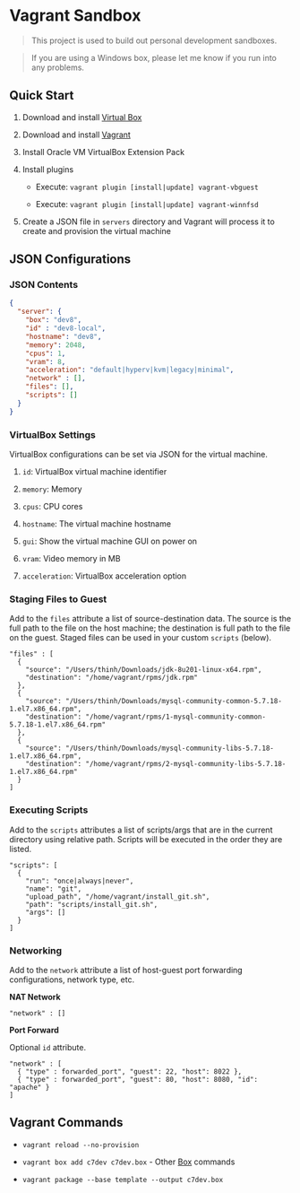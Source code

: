 # Vagrant Sandbox

> This project is used to build out personal development sandboxes.

> If you are using a Windows box, please let me know if you run into any problems.

## Quick Start

1. Download and install [Virtual Box](https://www.virtualbox.org/wiki/VirtualBox)

1. Download and install [Vagrant](https://www.vagrantup.com/)

1. Install Oracle VM VirtualBox Extension Pack

1. Install plugins

   - Execute: `vagrant plugin [install|update] vagrant-vbguest`

   - Execute: `vagrant plugin [install|update] vagrant-winnfsd`

1. Create a JSON file in `servers` directory and Vagrant will process it to create and provision the virtual machine

## JSON Configurations

### JSON Contents

```json
{
  "server": {
    "box": "dev8",
    "id" : "dev8-local",
    "hostname": "dev8",
    "memory": 2048,
    "cpus": 1,
    "vram": 8,
    "acceleration": "default|hyperv|kvm|legacy|minimal",
    "network" : [],
    "files": [],
    "scripts": []
  }
}
```

### VirtualBox Settings

VirtualBox configurations can be set via JSON for the virtual machine.

1. `id`: VirtualBox virtual machine identifier

1. `memory`: Memory

1. `cpus`: CPU cores

1. `hostname`: The virtual machine hostname

1. `gui`: Show the virtual machine GUI on power on

1. `vram`: Video memory in MB

1. `acceleration`: VirtualBox acceleration option

### Staging Files to Guest

Add to the `files` attribute a list of source-destination data. The source is the full path to the file on the host machine;
the destination is full path to the file on the guest. Staged files can be used in your custom `scripts` (below).

```
"files" : [
  {
    "source": "/Users/thinh/Downloads/jdk-8u201-linux-x64.rpm",
    "destination": "/home/vagrant/rpms/jdk.rpm"
  },
  {
    "source": "/Users/thinh/Downloads/mysql-community-common-5.7.18-1.el7.x86_64.rpm",
    "destination": "/home/vagrant/rpms/1-mysql-community-common-5.7.18-1.el7.x86_64.rpm"
  },
  {
    "source": "/Users/thinh/Downloads/mysql-community-libs-5.7.18-1.el7.x86_64.rpm",
    "destination": "/home/vagrant/rpms/2-mysql-community-libs-5.7.18-1.el7.x86_64.rpm"
  }
]
```

### Executing Scripts

Add to the `scripts` attributes a list of scripts/args that are in the current directory using relative path. Scripts will be executed in the order they are listed.

```
"scripts": [
  {
    "run": "once|always|never",
    "name": "git",
    "upload_path", "/home/vagrant/install_git.sh",
    "path": "scripts/install_git.sh",
    "args": []
  }
]
```

### Networking

Add to the `network` attribute a list of host-guest port forwarding configurations, network type, etc.

**NAT Network**

```
"network" : []
```

**Port Forward**

Optional `id` attribute.

```
"network" : [
  { "type" : forwarded_port", "guest": 22, "host": 8022 },
  { "type" : forwarded_port", "guest": 80, "host": 8080, "id": "apache" }
]
```

## Vagrant Commands

- `vagrant reload --no-provision`

- `vagrant box add c7dev c7dev.box` - Other [Box](https://www.vagrantup.com/docs/cli/box.html) commands

- `vagrant package --base template --output c7dev.box`
